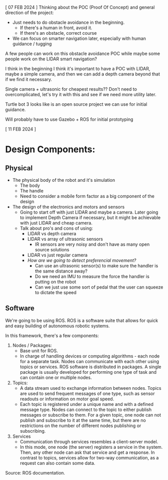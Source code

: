 \[  07 FEB 2024 \]
Thinking about the POC (Proof Of Concept) and general direction of the project:
- Just needs to do obstacle avoidance in the beginning. 
	- If there's a human in front, avoid it.
	- If there's an obstacle, correct course
- We can focus on smarter navigation later, especially with human guidance / tugging

A few people can work on this obstacle avoidance POC while maybe some people work on the LIDAR smart navigation? 

I think in the beginning I think it's important to have a POC with LIDAR, maybe a simple camera, and then we can add a depth camera beyond that if we find it necessary.

Single camera + ultrasonic for cheapest results?? Don't need to overcomplicated, let's try it with this and see if we need more utility later.

Turtle bot 3 looks like is an open source project we can use for initial guidance.

Will probably have to use Gazebo + ROS for initial prototyping

\[ 11 FEB 2024 ]
# Design Components:

## Physical 
- The physical body of the robot and it's simulation
	- The body
	- The handle
	- Need to consider a mobile form factor as a big component of the design
- The design of the electronics and motors and sensors
	- Going to start off with just LIDAR and maybe a camera. Later going to implement Depth Camera if necessary, but it might be achievable with just LIDAR and cheap camera. 
	- Talk about pro's and cons of using:
		- LIDAR vs depth camera
		- LIDAR vs array of ultrasonic sensors
			- IR sensors are very noisy and don't have as many open source solutions
		- LIDAR vs just regular camera
		- *How are we going to detect preferencial movement?*
			- Can use an ultrasonic sensor(s) to make sure the handler is the same distance away?
			- Do we need an IMU to measure the force the handler is putting on the robot
			- Can we just use some sort of pedal that the user can squeeze to dictate the speed

## Software
We're going to be using ROS. ROS is a software suite that allows for quick and easy building of autonomous robotic systems. 

In this framework, there's a few components:
1. Nodes / Packages:
	- Base unit for ROS.
	- In charge of handling devices or computing algorithms - each node for a separate task. Nodes can communicate with each other using topics or services. ROS software is distributed in packages. A single package is usually developed for performing one type of task and can contain one or multiple nodes.
2. Topics:
	- A data stream used to exchange information between nodes. Topics are used to send frequent messages of one type, such as sensor readouts or information on motor goal speed. 
	- Each topic is registered under a unique name and with a defined message type. Nodes can connect to the topic to either publish messages or subscribe to them. For a given topic, one node can not publish and subscribe to it at the same time, but there are no restrictions on the number of different nodes publishing or subscribing.
3. Services
	- Communication through services resembles a client-server model.
	- In this mode, one node (the server) registers a service in the system. Then, any other node can ask that service and get a response. In contrast to topics, services allow for two-way communication, as a request can also contain some data. 

Source: ROS documentation.

